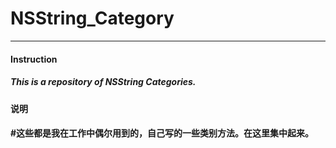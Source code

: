 # NSString_Category
---
#### Instruction
##### This is a repository of NSString Categories.

#### 说明
#### #这些都是我在工作中偶尔用到的，自己写的一些类别方法。在这里集中起来。
